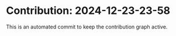 # Contribution: 2024-12-23-23-58
This is an automated commit to keep the contribution graph active.
